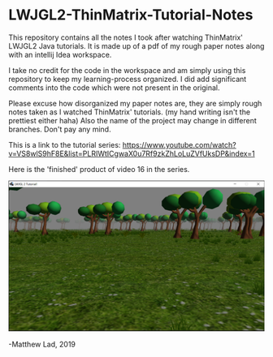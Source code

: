 # LWJGL2-ThinMatrix-Tutorial-Notes

This repository contains all the notes I took after watching ThinMatrix' LWJGL2 Java tutorials. 
It is made up of a pdf of my rough paper notes along with an intellij Idea workspace.

I take no credit for the code in the workspace and am simply using this repository to keep my learning-process organized.
I did add significant comments into the code which were not present in the original.

Please excuse how disorganized my paper notes are, they are simply rough notes taken as I watched ThinMatrix' tutorials. (my hand writing isn't the prettiest either haha)
Also the name of the project may change in different branches. Don't pay any mind.

This is a link to the tutorial series:
https://www.youtube.com/watch?v=VS8wlS9hF8E&list=PLRIWtICgwaX0u7Rf9zkZhLoLuZVfUksDP&index=1

Here is the 'finished' product of video 16 in the series.

![](/images/ScreenShotLearningLWJGL.PNG)

-Matthew Lad, 2019
